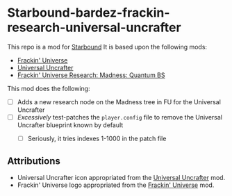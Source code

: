 # Starbound-bardez-frackin-research-universal-uncrafter

This repo is a mod for [Starbound](https://playstarbound.com/) It is based upon the following mods:
- [Frackin' Universe](https://steamcommunity.com/sharedfiles/filedetails/?id=729480149)
- [Universal Uncrafter](https://steamcommunity.com/sharedfiles/filedetails/?id=729532886)
- [Frackin' Universe Research: Madness: Quantum BS](https://steamcommunity.com/sharedfiles/filedetails/?id=2901767904)

This mod does the following:
- [ ] Adds a new research node on the Madness tree in FU for the Universal Uncrafter
- [ ] _Excessively_ test-patches the `player.config` file to remove the Universal Uncrafter blueprint known by default
  - [ ] Seriously, it tries indexes 1-1000 in the patch file


## Attributions
- Universal Uncrafter icon appropriated from the [Universal Uncrafter](https://steamcommunity.com/sharedfiles/filedetails/?id=729532886) mod.
- Frackin' Universe logo appropriated from the [Frackin' Universe](https://steamcommunity.com/sharedfiles/filedetails/?id=729480149) mod.